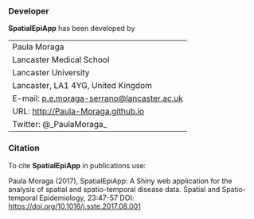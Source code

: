 ### Developer

**SpatialEpiApp** has been developed by


|     |
| --- |
|Paula Moraga |
|Lancaster Medical School |
|Lancaster University |
|Lancaster, LA1 4YG, United Kingdom |
|E-mail: p.e.moraga-serrano@lancaster.ac.uk |
|URL: http://Paula-Moraga.github.io |
|Twitter: @\_PaulaMoraga\_ |

### Citation

To cite **SpatialEpiApp** in publications use:

Paula Moraga (2017), SpatialEpiApp: A Shiny web application for the analysis of spatial and spatio-temporal disease data. Spatial and Spatio-temporal Epidemiology, 23:47-57
DOI: https://doi.org/10.1016/j.sste.2017.08.001


<!-- Paula Moraga (2017). SpatialEpiApp: A Shiny web application for the analysis of spatial and spatio-temporal disease data. R package version 0.1, URL https://CRAN.R-project.org/package=SpatialEpiApp.
-->



